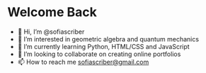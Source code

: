 # Welcome Back

- 👋 Hi, I’m @sofiascriber
- 👀 I’m interested in geometric algebra and quantum mechanics
- 🌱 I’m currently learning Python, HTML/CSS and JavaScript
- 💞️ I’m looking to collaborate on creating online portfolios
- 📫 How to reach me sofiascriber@gmail.com

<!---
sofiascriber/sofiascriber is a ✨ super special ✨ repository because its `README.md` (this file) appears on your GitHub profile.
You can click the Preview link to take a look at your changes.
--->
